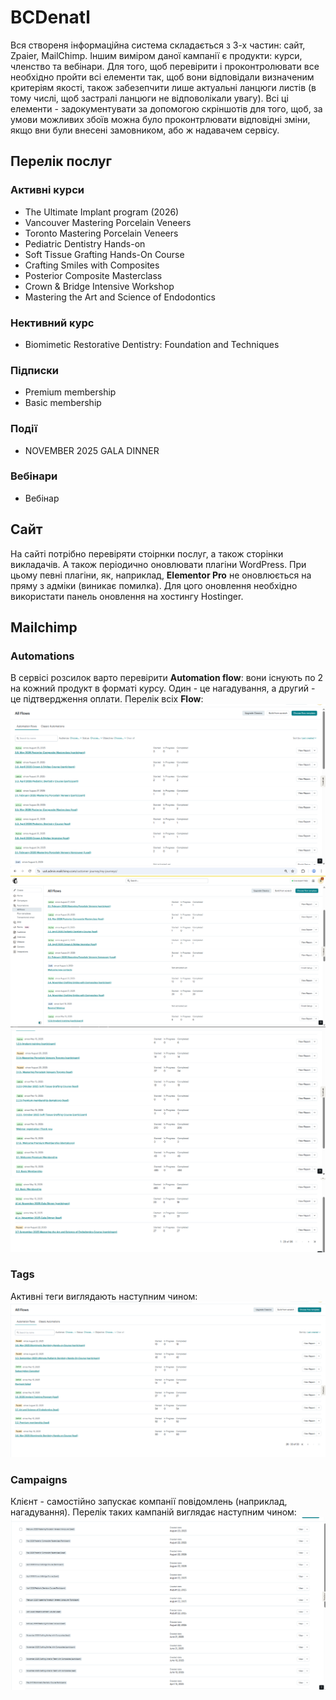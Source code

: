 # BCDenatl
Вся створеня інформаційна система складається з 3-х частин: сайт, Zpaier, MailChimp. Іншим виміром даної кампанії є продукти: курси, членство та вебінари. Для того, щоб перевірити і проконтролювати все необхідно пройти всі елементи так, щоб вони відповідали визначеним критеріям якості, також забезепчити лише актуальні ланцюги листів (в тому числі, щоб застралі ланцюги не відповолікали увагу). Всі ці елементи - задокументувати за допомогою скріншотів для того, щоб, за умови можливих збоїв можна було проконтрлювати відповідні зміни, якщо вни були внесені замовником, або ж надавачем сервісу.  
## Перелік послуг
### Активні курси
* The Ultimate Implant program (2026)
* Vancouver Mastering Porcelain Veneers
* Toronto Mastering Porcelain Veneers
* Pediatric Dentistry Hands-on
* Soft Tissue Grafting Hands-On Course
* Crafting Smiles with Composites
* Posterior Composite Masterclass
* Crown & Bridge Intensive Workshop
* Mastering the Art and Science of Endodontics
### Нективний курс
* Biomimetic Restorative Dentistry: Foundation and Techniques
### Підписки
* Premium membership
* Basic membership
### Події
* NOVEMBER 2025 GALA DINNER
### Вебінари
* Вебінар

## Сайт
На сайті потрібно перевіряти стоірнки послуг, а також сторінки викладачів. А також періодично оновлювати плагіни WordPress. При цьому певні плагіни, як, наприклад, **Elementor Pro** не оновлюється на пряму з адміки (виникає помилка). Для цого оновлення необхідно використати панель оновлення на хостингу Hostinger.

## Mailchimp
### Automations
В сервісі розсилок варто перевірити **Automation flow**: вони існують по 2 на кожний продукт в форматі курсу. Один - це нагадування, а другий - це підтвердження оплати.
Перелік всіх **Flow**:
<img src = "img/check01.png">  
<img src = "img/check02.png">  
<img src = "img/check03.png">  
<img src = "img/check04.png">  

### Tags
Активні теги виглядають наступним чином:  
<img src = "img/check05.png">  

### Campaigns
Клієнт - самостійно запускає компанії повідомлень (наприклад, нагадування). Перелік таких кампаній виглядає наступним чином:
<img src = "img/check06.png">  

